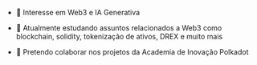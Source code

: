 - 👀 Interesse em Web3 e IA Generativa

- 🌱 Atualmente estudando assuntos relacionados a Web3 como blockchain, solidity, tokenização de ativos, DREX e muito mais

- 💞️ Pretendo colaborar nos projetos da Academia de Inovação Polkadot

<!---
josue-borsoni/josue-borsoni is a ✨ special ✨ repository because its `README.md` (this file) appears on your GitHub profile.
You can click the Preview link to take a look at your changes.
--->
